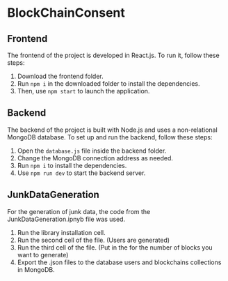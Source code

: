 # BlockChainConsent

## Frontend

The frontend of the project is developed in React.js. To run it, follow these steps:

1. Download the frontend folder.
2. Run `npm i` in the downloaded folder to install the dependencies.
3. Then, use `npm start` to launch the application.

## Backend

The backend of the project is built with Node.js and uses a non-relational MongoDB database. To set up and run the backend, follow these steps:

1. Open the `database.js` file inside the backend folder.
2. Change the MongoDB connection address as needed.
3. Run `npm i` to install the dependencies.
4. Use `npm run dev` to start the backend server.

## JunkDataGeneration

For the generation of junk data, the code from the JunkDataGeneration.ipnyb file was used.

1. Run the library installation cell.
2. Run the second cell of the file. (Users are generated)
3. Run the third cell of the file. (Put in the for the number of blocks you want to generate)
4. Export the .json files to the database users and blockchains collections in MongoDB.


